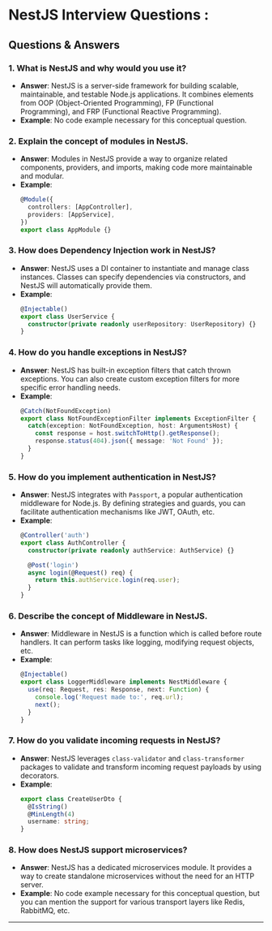
# NestJS Interview Questions :

## Questions & Answers

### 1. **What is NestJS and why would you use it?**
   - **Answer**: NestJS is a server-side framework for building scalable, maintainable, and testable Node.js applications. It combines elements from OOP (Object-Oriented Programming), FP (Functional Programming), and FRP (Functional Reactive Programming).
   - **Example**: No code example necessary for this conceptual question.

### 2. **Explain the concept of modules in NestJS.**
   - **Answer**: Modules in NestJS provide a way to organize related components, providers, and imports, making code more maintainable and modular.
   - **Example**:
     ```typescript
     @Module({
       controllers: [AppController],
       providers: [AppService],
     })
     export class AppModule {}
     ```

### 3. **How does Dependency Injection work in NestJS?**
   - **Answer**: NestJS uses a DI container to instantiate and manage class instances. Classes can specify dependencies via constructors, and NestJS will automatically provide them.
   - **Example**:
     ```typescript
     @Injectable()
     export class UserService {
       constructor(private readonly userRepository: UserRepository) {}
     }
     ```

### 4. **How do you handle exceptions in NestJS?**
   - **Answer**: NestJS has built-in exception filters that catch thrown exceptions. You can also create custom exception filters for more specific error handling needs.
   - **Example**:
     ```typescript
     @Catch(NotFoundException)
     export class NotFoundExceptionFilter implements ExceptionFilter {
       catch(exception: NotFoundException, host: ArgumentsHost) {
         const response = host.switchToHttp().getResponse();
         response.status(404).json({ message: 'Not Found' });
       }
     }
     ```

### 5. **How do you implement authentication in NestJS?**
   - **Answer**: NestJS integrates with `Passport`, a popular authentication middleware for Node.js. By defining strategies and guards, you can facilitate authentication mechanisms like JWT, OAuth, etc.
   - **Example**:
     ```typescript
     @Controller('auth')
     export class AuthController {
       constructor(private readonly authService: AuthService) {}

       @Post('login')
       async login(@Request() req) {
         return this.authService.login(req.user);
       }
     }
     ```

### 6. **Describe the concept of Middleware in NestJS.**
   - **Answer**: Middleware in NestJS is a function which is called before route handlers. It can perform tasks like logging, modifying request objects, etc.
   - **Example**:
     ```typescript
     @Injectable()
     export class LoggerMiddleware implements NestMiddleware {
       use(req: Request, res: Response, next: Function) {
         console.log('Request made to:', req.url);
         next();
       }
     }
     ```

### 7. **How do you validate incoming requests in NestJS?**
   - **Answer**: NestJS leverages `class-validator` and `class-transformer` packages to validate and transform incoming request payloads by using decorators.
   - **Example**:
     ```typescript
     export class CreateUserDto {
       @IsString()
       @MinLength(4)
       username: string;
     }
     ```

### 8. **How does NestJS support microservices?**
   - **Answer**: NestJS has a dedicated microservices module. It provides a way to create standalone microservices without the need for an HTTP server.
   - **Example**: No code example necessary for this conceptual question, but you can mention the support for various transport layers like Redis, RabbitMQ, etc.

---
